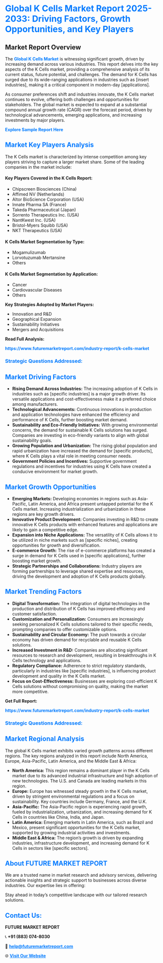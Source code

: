 <h1 style="color: #007BFF;">Global K Cells Market Report 2025-2033: Driving Factors, Growth Opportunities, and Key Players</h1>

<section id="overview">
<h2>Market Report Overview</h2>
<p>The <a href="https://www.futuremarketreport.com/industry-report/k-cells-market" style="color: #007BFF; text-decoration: none;"><strong>Global K Cells Market</strong></a> is witnessing significant growth, driven by increasing demand across various industries. This report delves into the key aspects of the K Cells market, providing a comprehensive analysis of its current status, future potential, and challenges. The demand for K Cells has surged due to its wide-ranging applications in industries such as [insert industries], making it a critical component in modern-day [applications].</p>
<p>As consumer preferences shift and industries innovate, the K Cells market continues to evolve, offering both challenges and opportunities for stakeholders. The global market is expected to expand at a substantial compound annual growth rate (CAGR) over the forecast period, driven by technological advancements, emerging applications, and increasing investments by major players.</p>
</section>

<section id="overview">
<p><a href="https://www.futuremarketreport.com/request-sample/reportId=37290" style="color: #007BFF; text-decoration: none;"><strong>Explore Sample Report Here</strong></a></p>
</section>

<section id="key-players">
<h2 style="color: #007BFF;">Market Key Players Analysis</h2>
<p>The K Cells market is characterized by intense competition among key players striving to capture a larger market share. Some of the leading companies in the market include:</p>
<h4>Key Players Covered in the K Cells Report:</h4>
<ul><li>Chipscreen Biosciences (China)</li><li>Affimed NV (Netherlands)</li><li>Altor BioScience Corporation (USA)</li><li>Innate Pharma SA (France)</li><li>Takeda Pharmaceutical (Japan)</li><li>Sorrento Therapeutics Inc. (USA)</li><li>NantKwest Inc. (USA)</li><li>Bristol-Myers Squibb (USA)</li><li>NKT Therapeutics (USA)</li></ul>
<h4>K Cells Market Segmentation by Type:</h4>
<ul><li>Mogamulizumab</li><li>Lorvotuzumab Mertansine</li><li>Others</li></ul>

<h4>K Cells Market Segmentation by Application:</h4>
<ul><li>Cancer</li><li>Cardiovascular Diseases</li><li>Others</li></ul>
<p><strong>Key Strategies Adopted by Market Players:</strong></p>
<ul>
<li>Innovation and R&D</li>
<li>Geographical Expansion</li>
<li>Sustainability Initiatives</li>
<li>Mergers and Acquisitions</li>
</ul>
</section>

<section>
<p><strong>Read Full Analysis: </strong></p><a href="https://www.futuremarketreport.com/industry-report/k-cells-market" style="color: #007BFF; text-decoration: none;"><strong>https://www.futuremarketreport.com/industry-report/k-cells-market</strong></a>
<h3 style="color: #007BFF;">Strategic Questions Addressed:</h3>
</section>

<section id="driving-factors">
<h2 style="color: #007BFF;">Market Driving Factors</h2>
<ul>
<li><strong>Rising Demand Across Industries:</strong> The increasing adoption of K Cells in industries such as [specific industries] is a major growth driver. Its versatile applications and cost-effectiveness make it a preferred choice among manufacturers.</li>
<li><strong>Technological Advancements:</strong> Continuous innovations in production and application technologies have enhanced the efficiency and performance of K Cells, further boosting market demand.</li>
<li><strong>Sustainability and Eco-Friendly Initiatives:</strong> With growing environmental concerns, the demand for sustainable K Cells solutions has surged. Companies are investing in eco-friendly variants to align with global sustainability goals.</li>
<li><strong>Growing Population and Urbanization:</strong> The rising global population and rapid urbanization have increased the demand for [specific products], where K Cells plays a vital role in meeting consumer needs.</li>
<li><strong>Government Policies and Incentives:</strong> Supportive government regulations and incentives for industries using K Cells have created a conducive environment for market growth.</li>
</ul>
</section>

<section id="growth-opportunities">
<h2 style="color: #007BFF;">Market Growth Opportunities</h2>
<ul>
<li><strong>Emerging Markets:</strong> Developing economies in regions such as Asia-Pacific, Latin America, and Africa present untapped potential for the K Cells market. Increasing industrialization and urbanization in these regions are key growth drivers.</li>
<li><strong>Innovative Product Development:</strong> Companies investing in R&D to create innovative K Cells products with enhanced features and applications are likely to gain a competitive edge.</li>
<li><strong>Expansion into Niche Applications:</strong> The versatility of K Cells allows it to be utilized in niche markets such as [specific niches], creating opportunities for growth and diversification.</li>
<li><strong>E-commerce Growth:</strong> The rise of e-commerce platforms has created a surge in demand for K Cells used in [specific applications], further boosting market growth.</li>
<li><strong>Strategic Partnerships and Collaborations:</strong> Industry players are forming partnerships to leverage shared expertise and resources, driving the development and adoption of K Cells products globally.</li>
</ul>
</section>

<section id="trending-factors">
<h2 style="color: #007BFF;">Market Trending Factors</h2>
<ul>
<li><strong>Digital Transformation:</strong> The integration of digital technologies in the production and distribution of K Cells has improved efficiency and customer satisfaction.</li>
<li><strong>Customization and Personalization:</strong> Consumers are increasingly seeking personalized K Cells solutions tailored to their specific needs, prompting companies to offer customizable options.</li>
<li><strong>Sustainability and Circular Economy:</strong> The push towards a circular economy has driven demand for recyclable and reusable K Cells solutions.</li>
<li><strong>Increased Investment in R&D:</strong> Companies are allocating significant resources to research and development, resulting in breakthroughs in K Cells technology and applications.</li>
<li><strong>Regulatory Compliance:</strong> Adherence to strict regulatory standards, particularly in industries like [specific industries], is influencing product development and quality in the K Cells market.</li>
<li><strong>Focus on Cost-Effectiveness:</strong> Businesses are exploring cost-efficient K Cells solutions without compromising on quality, making the market more competitive.</li>
</ul>
</section>

<section>
<p><strong>Get Full Report: </strong></p><a href="https://www.futuremarketreport.com/industry-report/k-cells-market" style="color: #007BFF; text-decoration: none;"><strong>https://www.futuremarketreport.com/industry-report/k-cells-market</strong></a>
<h3 style="color: #007BFF;">Strategic Questions Addressed:</h3>
</section>


<section id="regional-analysis">
<h2 style="color: #007BFF;">Market Regional Analysis</h2>
<p>The global K Cells market exhibits varied growth patterns across different regions. The key regions analyzed in this report include North America, Europe, Asia-Pacific, Latin America, and the Middle East & Africa:</p>
<ul>
<li><strong>North America:</strong> This region remains a dominant player in the K Cells market due to its advanced industrial infrastructure and high adoption of new technologies. The U.S. and Canada are leading markets in this region.</li>
<li><strong>Europe:</strong> Europe has witnessed steady growth in the K Cells market, driven by stringent environmental regulations and a focus on sustainability. Key countries include Germany, France, and the U.K.</li>
<li><strong>Asia-Pacific:</strong> The Asia-Pacific region is experiencing rapid growth, fueled by industrialization, urbanization, and increasing demand for K Cells in countries like China, India, and Japan.</li>
<li><strong>Latin America:</strong> Emerging markets in Latin America, such as Brazil and Mexico, present significant opportunities for the K Cells market, supported by growing industrial activities and investments.</li>
<li><strong>Middle East & Africa:</strong> The region’s growth is driven by expanding industries, infrastructure development, and increasing demand for K Cells in sectors like [specific sectors].</li>
</ul>
</section>

<footer>
<h2 style="color: #007BFF;">About FUTURE MARKET REPORT</h2>
<p>We are a trusted name in market research and advisory services, delivering actionable insights and strategic support to businesses across diverse industries. Our expertise lies in offering:</p>

<p>Stay ahead in today’s competitive landscape with our tailored research solutions.</p>

<h2 style="color: #007BFF;">Contact Us:</h2>
<p><strong>FUTURE MARKET REPORT</strong></p>
<p>📞 <strong>+91 (883) 074-8030</strong></p>
<p>📧 <strong><a href="mailto:help@futuremarketreport.com" style="color: #007BFF;">help@futuremarketreport.com</a></strong></p>
<p>🌐 <strong><a href="https://www.futuremarketreport.com/" style="color: #007BFF;">Visit Our Website</a></strong></p>
</footer>